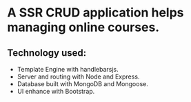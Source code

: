 # A SSR CRUD application helps managing online courses.

## Technology used:

- Template Engine with handlebarsjs.
- Server and routing with Node and Express.
- Database built with MongoDB and Mongoose.
- UI enhance with Bootstrap.
